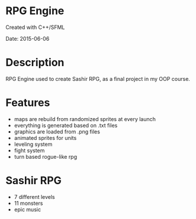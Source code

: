 # RPG Engine
Created with C++/SFML

Date: 2015-06-06

# Description
RPG Engine used to create Sashir RPG, as a final project in my OOP course.

# Features
- maps are rebuild from randomized sprites at every launch
- everything is generated based on .txt files
- graphics are loaded from .png files
- animated sprites for units
- leveling system
- fight system
- turn based rogue-like rpg

# Sashir RPG
- 7 different levels
- 11 monsters
- epic music
